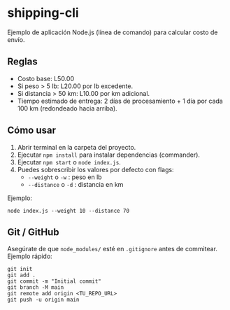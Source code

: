 # shipping-cli

Ejemplo de aplicación Node.js (línea de comando) para calcular costo de envío.

## Reglas
- Costo base: L50.00
- Si peso > 5 lb: L20.00 por lb excedente.
- Si distancia > 50 km: L10.00 por km adicional.
- Tiempo estimado de entrega: 2 días de procesamiento + 1 día por cada 100 km (redondeado hacia arriba).

## Cómo usar
1. Abrir terminal en la carpeta del proyecto.
2. Ejecutar `npm install` para instalar dependencias (commander).
3. Ejecutar `npm start` o `node index.js`.
4. Puedes sobrescribir los valores por defecto con flags:
   - `--weight` o `-w` : peso en lb
   - `--distance` o `-d` : distancia en km

Ejemplo:
```
node index.js --weight 10 --distance 70
```

## Git / GitHub
Asegúrate de que `node_modules/` esté en `.gitignore` antes de commitear. Ejemplo rápido:
```
git init
git add .
git commit -m "Initial commit"
git branch -M main
git remote add origin <TU_REPO_URL>
git push -u origin main
```

